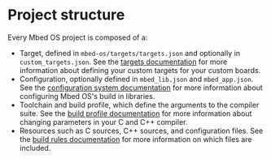 # Project structure

Every Mbed OS project is composed of a:

 * Target, defined in `mbed-os/targets/targets.json` and optionally in `custom_targets.json`. See the [targets documentation](../reference/adding-and-configuring-targets.html) for more information about defining your custom targets for your custom boards.
 * Configuration, optionally defined in `mbed_lib.json` and `mbed_app.json`. See the [configuration system documentation](../reference/configuration.html) for more information about configuring Mbed OS's build in libraries.
 * Toolchain and build profile, which define the arguments to the compiler suite. See the [build profile documentation](../tools/build-profiles.html) for more information about changing parameters in your C and C++ compiler.
 * Resources such as C sources, C++ sources, and configuration files. See the [build rules documentation](../reference/mbed-os-build-rules.html) for more information on which files are included.
